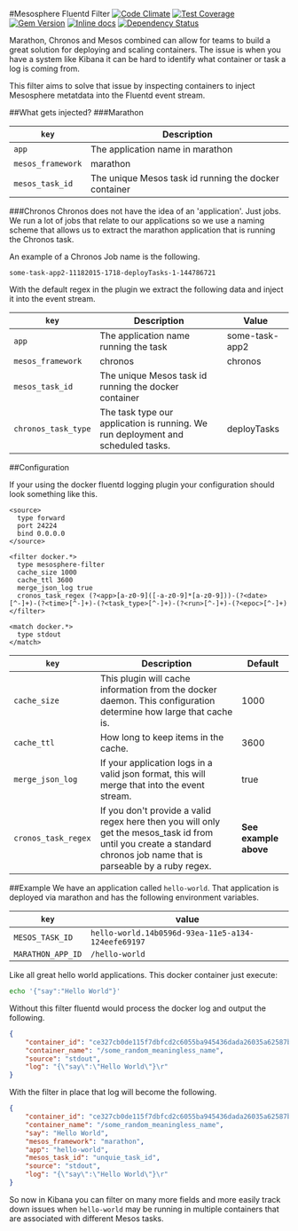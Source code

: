 #Mesosphere Fluentd Filter
[![Code Climate](https://codeclimate.com/github/joshughes/fluent-plugin-mesosphere-filter/badges/gpa.svg)](https://codeclimate.com/github/joshughes/fluent-plugin-mesosphere-filter)
[![Test Coverage](https://codeclimate.com/github/joshughes/fluent-plugin-mesosphere-filter/badges/coverage.svg)](https://codeclimate.com/github/joshughes/fluent-plugin-mesosphere-filter/coverage)
[![Gem Version](https://badge.fury.io/rb/fluent-plugin-mesosphere-filter.svg)](https://badge.fury.io/rb/fluent-plugin-mesosphere-filter)
[![Inline docs](http://inch-ci.org/github/joshughes/fluent-plugin-mesosphere-filter.svg?branch=master)](http://inch-ci.org/github/joshughes/fluent-plugin-mesosphere-filter)
[![Dependency Status](https://www.versioneye.com/user/projects/5658d10aaef3b5003e000000/badge.svg?style=flat)](https://www.versioneye.com/user/projects/5658d10aaef3b5003e000000)

Marathon, Chronos and Mesos combined can allow for teams to build a great solution for deploying and scaling containers. The issue is when you have a system like Kibana it can be hard to identify what container or task a log is coming from.

This filter aims to solve that issue by inspecting containers to inject Mesosphere metatdata into the Fluentd event stream.

##What gets injected?
###Marathon

|`key`|  Description  |
|---|---|
|`app`|  The application name in marathon  |
|  `mesos_framework` |  marathon |
| `mesos_task_id` | The unique Mesos task id running the docker container |

###Chronos
Chronos does not have the idea of an 'application'. Just jobs. We run a lot of jobs that relate to our applications so we use a naming scheme that allows us to extract the marathon application that is running the Chronos task.

An example of a Chronos Job name is the following.

`some-task-app2-11182015-1718-deployTasks-1-144786721`

With the default regex in the plugin we extract the following data and inject it into the event stream.

|`key`|  Description  | Value |
|---|---|---|
|`app`|  The application name running the task  | some-task-app2 |
|  `mesos_framework` |  chronos | chronos |
| `mesos_task_id` | The unique Mesos task id running the docker container | |
| `chronos_task_type` | The task type our application is running. We run deployment and scheduled tasks. | deployTasks |

##Configuration

If your using the docker fluentd logging plugin your configuration should look something like this.

```
<source>
  type forward
  port 24224
  bind 0.0.0.0
</source>

<filter docker.*>
  type mesosphere-filter
  cache_size 1000
  cache_ttl 3600
  merge_json_log true
  cronos_task_regex (?<app>[a-z0-9]([-a-z0-9]*[a-z0-9]))-(?<date>[^-]+)-(?<time>[^-]+)-(?<task_type>[^-]+)-(?<run>[^-]+)-(?<epoc>[^-]+)
</filter>

<match docker.*>
  type stdout
</match>
```

|`key`|  Description  | Default |
|---|---|---|
|`cache_size`|  This plugin will cache information from the docker daemon. This configuration determine how large that cache is. | 1000 |
|  `cache_ttl ` |  How long to keep items in the cache. | 3600 |
| `merge_json_log ` | If your application logs in a valid json format, this will merge that into the event stream. | true |
| `cronos_task_regex ` | If you don't provide a valid regex here then you will only get the mesos_task id from until you create a standard chronos job name that is parseable by a ruby regex. | **See example above** |


##Example
We have an application called `hello-world`. That application is deployed via marathon and has the following environment variables.

|`key`|  value  |
|---|---|
| `MESOS_TASK_ID` | `hello-world.14b0596d-93ea-11e5-a134-124eefe69197`|
| `MARATHON_APP_ID` | `/hello-world`|

Like all great hello world applications. This docker container just execute:

```bash
echo '{"say":"Hello World"}'
```

Without this filter fluentd would process the docker log and output the following.

```json
{
	"container_id": "ce327cb0de115f7dbfcd2c6055ba945436dada26035a62587b951332a028a530",
	"container_name": "/some_random_meaningless_name",
	"source": "stdout",
	"log": "{\"say\":\"Hello World\"}\r"
}
```

With the filter in place that log will become the following.

```json
{
	"container_id": "ce327cb0de115f7dbfcd2c6055ba945436dada26035a62587b951332a028a530",
	"container_name": "/some_random_meaningless_name",
	"say": "Hello World",
	"mesos_framework": "marathon",
	"app": "hello-world",
	"mesos_task_id": "unquie_task_id",
	"source": "stdout",
	"log": "{\"say\":\"Hello World\"}\r"
}
```

So now in Kibana you can filter on many more fields and more easily track down issues when `hello-world` may be running in multiple containers that are associated with different Mesos tasks.
